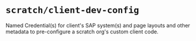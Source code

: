 # `scratch/client-dev-config`

Named Credential(s) for client's SAP system(s) and page layouts and other metadata to pre-configure
a scratch org's custom client code.
